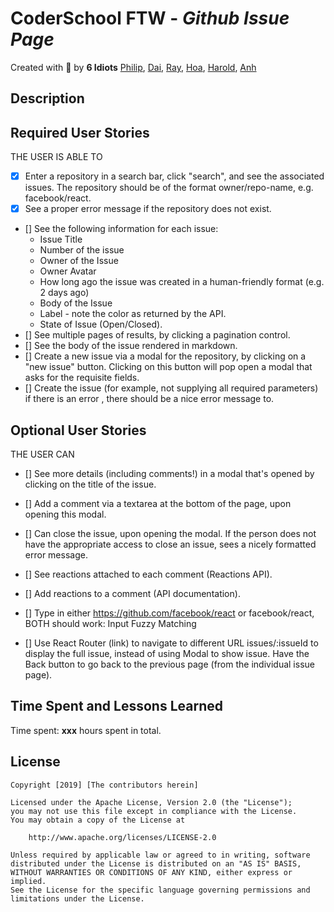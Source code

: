# CoderSchool FTW - *Github Issue Page*

Created with :blue_heart: by **6 Idiots**
<a href="https://github.com/Nguyephi">Philip</a>, <a href="https://github.com/daivnguyen1991">Dai</a>, <a href="https://github.com/BoomBoomRay">Ray</a>, <a href="https://github.com/huynhtehoa">Hoa</a>, <a href="https://github.com/SteelHeart112">Harold</a>, <a href="https://github.com/albertanguyen">Anh</a>

## Description

[//]: # "## Gif Walkthrough"
[//]: # "Here's a walkthrough of implemented user stories."

## Required User Stories

THE USER IS ABLE TO

- [x] Enter a repository in a search bar, click "search", and see the associated issues. The repository should be of the format owner/repo-name, e.g. facebook/react.
- [x] See a proper error message if the repository does not exist.
- [] See the following information for each issue:
  - Issue Title
  - Number of the issue
  - Owner of the Issue
  - Owner Avatar
  - How long ago the issue was created in a human-friendly format (e.g. 2 days ago)
  - Body of the Issue
  - Label - note the color as returned by the API.
  - State of Issue (Open/Closed).
- [] See multiple pages of results, by clicking a pagination control.
- [] See the body of the issue rendered in markdown.
- [] Create a new issue via a modal for the repository, by clicking on a "new issue" button. Clicking on this button will pop open a modal that asks for the requisite fields.
- [] Create the issue (for example, not supplying all required parameters) if there is an error , there should be a nice error message to.

## Optional User Stories

THE USER CAN

- [] See more details (including comments!) in a modal that's opened by clicking on the title of the issue.
- [] Add a comment via a textarea at the bottom of the page, upon opening this modal.
- [] Can close the issue, upon opening the modal. If the person does not have the appropriate access to close an issue, sees a nicely formatted error message.
- [] See reactions attached to each comment (Reactions API).
- [] Add reactions to a comment (API documentation).

- [] Type in either https://github.com/facebook/react or facebook/react, BOTH should work: Input Fuzzy Matching

- [] Use React Router (link) to navigate to different URL issues/:issueId to display the full issue, instead of using Modal to show issue. Have the Back button to go back to the previous page (from the individual issue page).

## Time Spent and Lessons Learned

Time spent: **xxx** hours spent in total.

[//]: # (Describe any challenges encountered while building the app.)

## License

    Copyright [2019] [The contributors herein]

    Licensed under the Apache License, Version 2.0 (the "License");
    you may not use this file except in compliance with the License.
    You may obtain a copy of the License at

        http://www.apache.org/licenses/LICENSE-2.0

    Unless required by applicable law or agreed to in writing, software
    distributed under the License is distributed on an "AS IS" BASIS,
    WITHOUT WARRANTIES OR CONDITIONS OF ANY KIND, either express or implied.
    See the License for the specific language governing permissions and
    limitations under the License.
